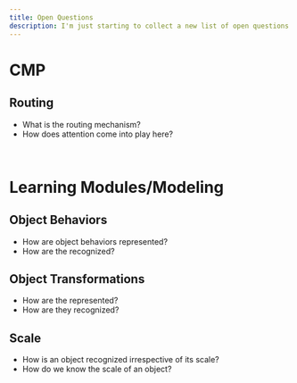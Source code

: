 ```yaml
---
title: Open Questions
description: I'm just starting to collect a new list of open questions here. Still a WIP
---
```

# CMP

## Routing

- What is the routing mechanism? 
- How does attention come into play here?

<br />

# Learning Modules/Modeling

## Object Behaviors

- How are object behaviors represented?
- How are the recognized?

## Object Transformations

- How are the represented?
- How are they recognized?

## Scale

- How is an object recognized irrespective of its scale?
- How do we know the scale of an object?